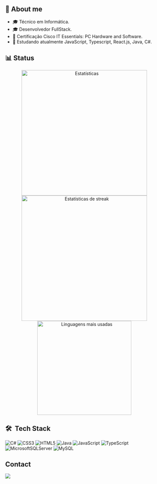 ## 👋 About me

- 🎓 Técnico em Informática.
- 🎓 Desenvolvedor FullStack.
- 📃 Certificação Cisco IT Essentials: PC Hardware and Software.
- 🔭 Estudando atualmente JavaScript, Typescript, React.js, Java, C#. <br>

## 📊 Status

<div align="center">
  <img src="https://github-readme-stats.vercel.app/api?username=vitorvargem27&theme=tokyonight&hide_border=true&include_all_commits=true&count_private=true" alt="Estatísticas" width="400px" /> 
  <img src="https://github-readme-streak-stats.herokuapp.com/?user=vitorvargem27&theme=tokyonight&hide_border=true" alt="Estatísticas de streak" width="400px" /><br>
  <img src="https://github-readme-stats.vercel.app/api/top-langs/?username=felipeoliveir44&theme=tokyonight&hide_border=true&include_all_commits=true&count_private=true&layout=compact" alt="Linguagens mais usadas" width="300px"  />
</div>

## 🛠 &nbsp;Tech Stack
 
<div>
 
 ![C#](https://img.shields.io/badge/c%23-%23239120.svg?style=for-the-badge&logo=python&logoColor=white) ![CSS3](https://img.shields.io/badge/css3-%231572B6.svg?style=for-the-badge&logo=css3&logoColor=white) ![HTML5](https://img.shields.io/badge/html5-%23E34F26.svg?style=for-the-badge&logo=html5&logoColor=white) ![Java](https://img.shields.io/badge/java-%23ED8B00.svg?style=for-the-badge&logo=java&logoColor=white) ![JavaScript](https://img.shields.io/badge/python-%23323330.svg?style=for-the-badge&logo=python&logoColor=%23F7DF1E) ![TypeScript](https://img.shields.io/badge/typescript-%23007ACC.svg?style=for-the-badge&logo=typescript&logoColor=white) ![MicrosoftSQLServer](https://img.shields.io/badge/Microsoft%20SQL%20Sever-CC2927?style=for-the-badge&logo=microsoft%20sql%20server&logoColor=white) ![MySQL](https://img.shields.io/badge/mysql-%2300f.svg?style=for-the-badge&logo=mysql&logoColor=white)

</div>

## Contact
<a href="https://www.linkedin.com/in/vitor-vargem-52291b184/" target="_blank"><img src="https://img.shields.io/badge/LinkedIn-0077B5?style=for-the-badge&logo=linkedin&logoColor=white" target="_blank"></a>
